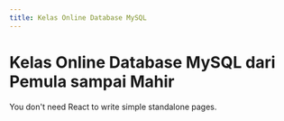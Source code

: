```yaml
---
title: Kelas Online Database MySQL
---
```


# Kelas Online Database MySQL dari Pemula sampai Mahir

You don't need React to write simple standalone pages.
